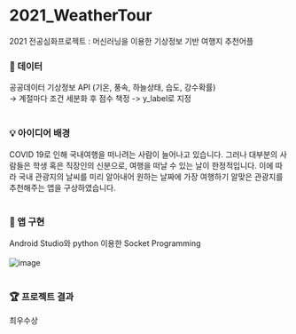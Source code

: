 # 2021_WeatherTour
2021 전공심화프로젝트 : 머신러닝을 이용한 기상정보 기반 여행지 추천어플
<br/>

### 📑 데이터
공공데이터 기상정보 API (기온, 풍속, 하늘상태, 습도, 강수확률)<br/>
-> 계절마다 조건 세분화 후 점수 책정 -> y_label로 지정
<br/><br/>
### 💡 아이디어 배경

COVID 19로 인해 국내여행을 떠나려는 사람이 늘어나고 있습니다. 그러나 대부분의 사람들은 학생 혹은 직장인의 신분으로, 
여행을 떠날 수 있는 날이 한정적입니다. 이에 따라 국내 관광지의 날씨를 미리 알아내어 원하는 날짜에 가장 여행하기 알맞은 관광지를 추천해주는 앱을 구상하였습니다.
<br/><br/>
### 📱 앱 구현
Android Studio와 python 이용한 Socket Programming<br/><br/>
![image](https://user-images.githubusercontent.com/86948867/182041916-bfdd6630-6b9c-4a88-b276-5e1fb104c325.png)
<br/><br/>
### 🏆 프로젝트 결과
최우수상
